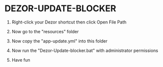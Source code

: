 # DEZOR-UPDATE-BLOCKER

1. Right-click your Dezor shortcut then click Open File Path

2. Now go to the "resources" folder 

3. Now copy the "app-update.yml" into this folder

4. Now run the "Dezor-Update-blocker.bat" with administrator permissions

5. Have fun  
